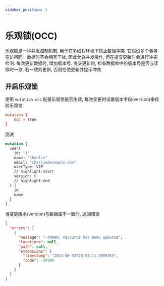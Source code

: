 ```yaml
---
sidebar_position: 3
---
```


# 乐观锁(OCC)

乐观锁是一种并发控制机制, 用于在多线程环境下防止数据冲突. 它假设多个事务在访问同一数据时不会相互干扰, 因此允许并发操作, 但在提交更新时会进行冲突检测. 每次更新数据时, 增加版本号. 提交更新时, 检查数据库中的版本号是否与读取时一致, 若一致则更新, 否则拒绝更新并提示冲突

## 开启乐观锁

使用 `mutation.occ` 配置乐观锁是否生效, 每次变更时设置版本字段(version)来校验乐观锁

```conf title="application.conf"
mutation {
    occ = true
}
```

测试

```graphql
mutation {
  user(
    id: "3"
    name: "Charlie"
    email: "charlie@example.com"
    userType: VIP
    // highlight-start
    version: 0
    // highlight-end
  ) {
    id
    name
  }
}
```

当变更版本(version)与数据库不一致时, 返回错误

```json
{
  "errors": [
    {
      "message": "-40900: resource has been updated",
      "locations": null,
      "path": null,
      "extensions": {
        "timestamp": "2024-08-02T20:57:11.3909765",
        "code": -40900
      }
    }
  ]
}
```
